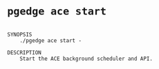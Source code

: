 # `pgedge ace start`

```text

SYNOPSIS
    ./pgedge ace start -

DESCRIPTION
    Start the ACE background scheduler and API.

```
